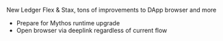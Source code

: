 
New Ledger Flex & Stax, tons of improvements to DApp browser and more

- Prepare for Mythos runtime upgrade
- Open browser via deeplink regardless of current flow